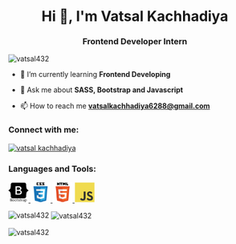 <h1 align="center">Hi 👋, I'm Vatsal Kachhadiya</h1>
<h3 align="center">Frontend Developer Intern</h3>

<p align="left"> <img src="https://komarev.com/ghpvc/?username=vatsal432&label=Profile%20views&color=0e75b6&style=flat" alt="vatsal432" /> </p>

- 🌱 I’m currently learning **Frontend Developing**

- 💬 Ask me about **SASS, Bootstrap and Javascript**

- 📫 How to reach me **vatsalkachhadiya6288@gmail.com**

<h3 align="left">Connect with me:</h3>
<p align="left">
<a href="https://linkedin.com/in/vatsal kachhadiya" target="blank"><img align="center" src="https://raw.githubusercontent.com/rahuldkjain/github-profile-readme-generator/master/src/images/icons/Social/linked-in-alt.svg" alt="vatsal kachhadiya" height="30" width="40" /></a>
</p>

<h3 align="left">Languages and Tools:</h3>
<p align="left"> <a href="https://getbootstrap.com" target="_blank" rel="noreferrer"> <img src="https://raw.githubusercontent.com/devicons/devicon/master/icons/bootstrap/bootstrap-plain-wordmark.svg" alt="bootstrap" width="40" height="40"/> </a> <a href="https://www.w3schools.com/css/" target="_blank" rel="noreferrer"> <img src="https://raw.githubusercontent.com/devicons/devicon/master/icons/css3/css3-original-wordmark.svg" alt="css3" width="40" height="40"/> </a> <a href="https://www.w3.org/html/" target="_blank" rel="noreferrer"> <img src="https://raw.githubusercontent.com/devicons/devicon/master/icons/html5/html5-original-wordmark.svg" alt="html5" width="40" height="40"/> </a> <a href="https://developer.mozilla.org/en-US/docs/Web/JavaScript" target="_blank" rel="noreferrer"> <img src="https://raw.githubusercontent.com/devicons/devicon/master/icons/javascript/javascript-original.svg" alt="javascript" width="40" height="40"/> </a>  </p>

<p><img align="left" src="https://github-readme-stats.vercel.app/api/top-langs?username=vatsal432&show_icons=true&locale=en&layout=compact" alt="vatsal432" /></p>

<p>&nbsp;<img align="center" src="https://github-readme-stats.vercel.app/api?username=vatsal432&show_icons=true&locale=en" alt="vatsal432" /></p>

<p><img align="center" src="https://github-readme-streak-stats.herokuapp.com/?user=vatsal432&" alt="vatsal432" /></p>

